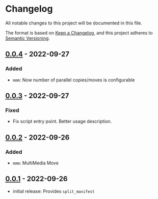 # Changelog

All notable changes to this project will be documented in this file.

The format is based on [Keep a Changelog],
and this project adheres to [Semantic Versioning].

## [0.0.4] - 2022-09-27

### Added

- `mmm`: Now number of parallel copies/moves is configurable

## [0.0.3] - 2022-09-27

### Fixed

- Fix script entry point. Better usage description.

## [0.0.2] - 2022-09-26

### Added

- `mmm`: MultiMedia Move

## [0.0.1] - 2022-09-26

- initial release: Provides `split_manifest`

<!-- Links -->
[keep a changelog]: https://keepachangelog.com/en/1.0.0/
[semantic versioning]: https://semver.org/spec/v2.0.0.html

<!-- Versions -->
[0.0.4]: https://github.com/sandipb/everyday-scripts/compare/v0.0.3..v0.0.4
[0.0.3]: https://github.com/sandipb/everyday-scripts/compare/v0.0.2..v0.0.3
[0.0.2]: https://github.com/sandipb/everyday-scripts/compare/v0.0.1..v0.0.2
[0.0.1]: https://github.com/sandipb/everyday-scripts/releases/tag/v0.0.1
